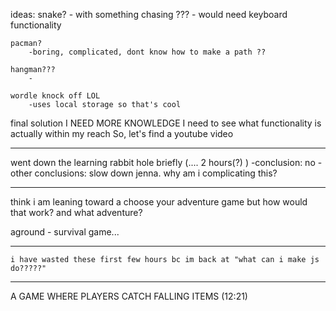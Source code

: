 ideas:
    snake? 
        - with something chasing ???
        - would need keyboard functionality

    pacman?
        -boring, complicated, dont know how to make a path ??

    hangman???
        -

    wordle knock off LOL
        -uses local storage so that's cool

    


final solution
    I NEED MORE KNOWLEDGE
    I need to see what functionality is actually within my reach
    So, let's find a youtube video

    
__________________________________________________________________________

went down the learning rabbit hole briefly (.... 2 hours(?) )
    -conclusion: no
    -other conclusions: slow down jenna.  why am i complicating this?
__________________________________________________________________________


think i am leaning toward a choose your adventure game but how would that work? and what adventure?

aground
    - survival game...


__________________________________________________________________________
    i have wasted these first few hours bc im back at "what can i make js do?????"
__________________________________________________________________________


A GAME WHERE PLAYERS CATCH FALLING ITEMS (12:21)

